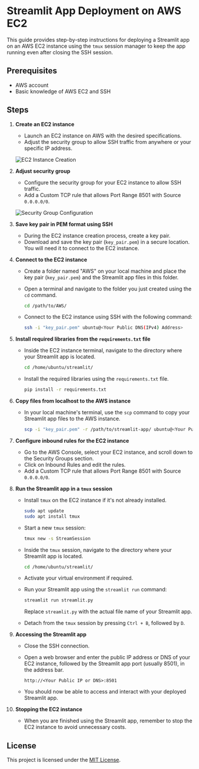 # Streamlit App Deployment on AWS EC2

This guide provides step-by-step instructions for deploying a Streamlit app on an AWS EC2 instance using the `tmux` session manager to keep the app running even after closing the SSH session.

## Prerequisites

- AWS account
- Basic knowledge of AWS EC2 and SSH

## Steps

1. **Create an EC2 instance**

   - Launch an EC2 instance on AWS with the desired specifications.
   - Adjust the security group to allow SSH traffic from anywhere or your specific IP address.

   ![EC2 Instance Creation](https://miro.medium.com/v2/resize:fit:828/format:webp/1*HNbVQld4NlJwcmmBwh7DTA.png)

2. **Adjust security group**

   - Configure the security group for your EC2 instance to allow SSH traffic.
   - Add a Custom TCP rule that allows Port Range 8501 with Source `0.0.0.0/0`.

   ![Security Group Configuration](https://miro.medium.com/v2/resize:fit:828/format:webp/1*60-27qb20YVjPg0rR0f-Lg.png)

3. **Save key pair in PEM format using SSH**

   - During the EC2 instance creation process, create a key pair.
   - Download and save the key pair (`key_pair.pem`) in a secure location. You will need it to connect to the EC2 instance.

4. **Connect to the EC2 instance**

   - Create a folder named "AWS" on your local machine and place the key pair (`key_pair.pem`) and the Streamlit app files in this folder.
   - Open a terminal and navigate to the folder you just created using the `cd` command.

     ```bash
     cd /path/to/AWS/
     ```

   - Connect to the EC2 instance using SSH with the following command:

     ```bash
     ssh -i "key_pair.pem" ubuntu@<Your Public DNS(IPv4) Address>
     ```

5. **Install required libraries from the `requirements.txt` file**

   - Inside the EC2 instance terminal, navigate to the directory where your Streamlit app is located.
   
     ```bash
     cd /home/ubuntu/streamlit/
     ```

   - Install the required libraries using the `requirements.txt` file.
   
     ```bash
     pip install -r requirements.txt
     ```

6. **Copy files from localhost to the AWS instance**

   - In your local machine's terminal, use the `scp` command to copy your Streamlit app files to the AWS instance.

     ```bash
     scp -i "key_pair.pem" -r /path/to/streamlit-app/ ubuntu@<Your Public DNS(IPv4) Address>:/home/ubuntu/streamlit/
     ```

7. **Configure inbound rules for the EC2 instance**

   - Go to the AWS Console, select your EC2 instance, and scroll down to the Security Groups section.
   - Click on Inbound Rules and edit the rules.
   - Add a Custom TCP rule that allows Port Range 8501 with Source `0.0.0.0/0`.

8. **Run the Streamlit app in a `tmux` session**

   - Install `tmux` on the EC2 instance if it's not already installed.

     ```bash
     sudo apt update
     sudo apt install tmux
     ```

   - Start a new `tmux` session:

     ```bash
     tmux new -s StreamSession
     ```

   - Inside the `tmux` session, navigate to the directory where your Streamlit app is located.

     ```bash
     cd /home/ubuntu/streamlit/
     ```

   - Activate your virtual environment if required.

   - Run your Streamlit app using the `streamlit run` command:

     ```bash
     streamlit run streamlit.py
     ```

     Replace `streamlit.py` with the actual file name of your Streamlit app.

   - Detach from the `tmux` session by pressing `Ctrl + B`, followed by `D`.

9. **Accessing the Streamlit app**

   - Close the SSH connection.
   - Open a web browser and enter the public IP address or DNS of your EC2 instance, followed by the Streamlit app port (usually 8501), in the address bar.
   
     ```
     http://<Your Public IP or DNS>:8501
     ```

   - You should now be able to access and interact with your deployed Streamlit app.

10. **Stopping the EC2 instance**

    - When you are finished using the Streamlit app, remember to stop the EC2 instance to avoid unnecessary costs.

## License

This project is licensed under the [MIT License](LICENSE).

